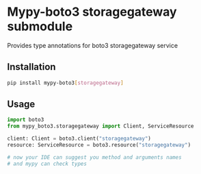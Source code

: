 # Mypy-boto3 storagegateway submodule

Provides type annotations for boto3 storagegateway service

## Installation

```bash
pip install mypy-boto3[storagegateway]
```

## Usage

```python
import boto3
from mypy_boto3.storagegateway import Client, ServiceResource

client: Client = boto3.client("storagegateway")
resource: ServiceResource = boto3.resource("storagegateway")

# now your IDE can suggest you method and arguments names
# and mypy can check types
```

